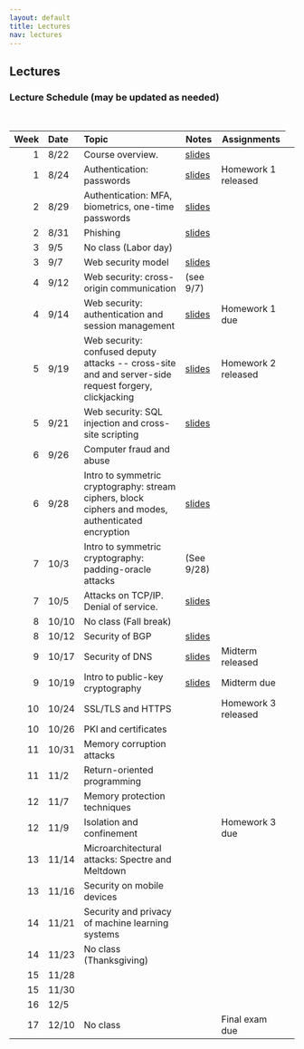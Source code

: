 ```yaml
---
layout: default
title: Lectures
nav: lectures
---
```


## Lectures

<h3 id="toc_2">Lecture Schedule (may be updated as needed)</h3>
<br>
<table>
<thead>
<tr>
<th align="right">Week</th>
<th align="left">Date</th>
<th align="left">Topic</th>
<th>Notes</th>
<th>Assignments</th>
</tr>
</thead>
<tbody>
  
<tr>
<td align="right">1</td>
<td align="left">8/22</td>
<td align="left">Course overview.</td>
<td><a href="{{ site.url }}/lectures/intro.pdf">slides</a></td>
<td></td>
<td></td>
</tr>

<tr>
<td align="right">1</td>
<td align="left">8/24</td>
<td align="left">Authentication: passwords</td>
<td><a href="{{ site.url }}/lectures/auth.pdf">slides</a></td>
<td>Homework 1 released</td>
</tr>

<tr>
<td align="right">2</td>
<td align="left">8/29</td>
<td align="left">Authentication: MFA, biometrics, one-time passwords</td>
<td><a href="{{ site.url }}/lectures/biometrics.pdf">slides</a></td>
<td></td>
</tr>
  
<tr>
<td align="right">2</td>
<td align="left">8/31</td>
<td align="left">Phishing</td>
<td><a href="{{ site.url }}/lectures/phishing.pdf">slides</a></td>
<td></td>
</tr>
  
<tr>
<td align="right">3</td>
<td align="left">9/5</td>
<td align="left">No class (Labor day)</td>
<td></td>
<td></td>
<td></td>
</tr>
  
<tr>
<td align="right">3</td>
<td align="left">9/7</td>
<td align="left">Web security model</td>
<td><a href="{{ site.url }}/lectures/websecmodel.pdf">slides</a></td>
<td></td>
</tr>
  
<tr>
<td align="right">4</td>
<td align="left">9/12</td>
<td align="left">Web security: cross-origin communication</td>
<td>(see 9/7)</td>
<td></td>
</tr>
  
 <tr>
<td align="right">4</td>
<td align="left">9/14</td>
<td align="left">Web security: authentication and session management</td>
<td><a href="{{ site.url }}/lectures/webauth.pdf">slides</a></td>
<td>Homework 1 due</td>
</tr>
  
<tr>
<td align="right">5</td>
<td align="left">9/19</td>
<td align="left">Web security: confused deputy attacks -- cross-site and and server-side request forgery, clickjacking</td>
<td><a href="{{ site.url }}/lectures/webdeputy.pdf">slides</a></td>
<td>Homework 2 released</td>
</tr>
  
<tr>
<td align="right">5</td>
<td align="left">9/21</td>
<td align="left">Web security: SQL injection and cross-site scripting</td>
<td><a href="{{ site.url }}/lectures/webapps.pdf">slides</a></td>
<td></td>
</tr>
  
<tr>
<td align="right">6</td>
<td align="left">9/26</td>
<td>Computer fraud and abuse</td>
<td></td>
<td></td>
</tr>
  
<tr>
<td align="right">6</td>
<td align="left">9/28</td>
<td>Intro to symmetric cryptography: stream ciphers, block ciphers and modes, authenticated encryption</td>
<td><a href="{{ site.url }}/lectures/cryptsym.pdf">slides</a></td>
<td></td>
</tr>
  
<tr>
<td align="right">7</td>
<td align="left">10/3</td>
<td>Intro to symmetric cryptography: padding-oracle attacks</td>
<td>(See 9/28)</td>
<td></td>
</tr>
  
<tr>
<td align="right">7</td>
<td align="left">10/5</td>
<td>Attacks on TCP/IP. Denial of service.</td>
<td><a href="{{ site.url }}/lectures/netattacks.pdf">slides</a></td>
<td></td>
</tr>
  
<tr>
<td align="right">8</td>
<td align="left">10/10</td>
<td align="left">No class (Fall break)</td>
<td></td>
<td></td>
</tr>
  
<tr>
<td align="right">8</td>
<td align="left">10/12</td>
<td>Security of BGP</td>
<td><a href="{{ site.url }}/lectures/bgp.pdf">slides</a></td>
<td></td>
</tr>
  
<tr>
<td align="right">9</td>
<td align="left">10/17</td>
<td>Security of DNS</td>
<td><a href="{{ site.url }}/lectures/dns.pdf">slides</a></td>
<td>Midterm released</td>
</tr>
  
<tr>
<td align="right">9</td>
<td align="left">10/19</td>
<td>Intro to public-key cryptography</td>
<td><a href="{{ site.url }}/lectures/cryptpub.pdf">slides</a></td>
<td>Midterm due</td>
</tr>
  
<tr>
<td align="right">10</td>
<td align="left">10/24</td>
<td>SSL/TLS and HTTPS</td>
<td></td>
<td>Homework 3 released</td>
</tr>
  
<tr>
<td align="right">10</td>
<td align="left">10/26</td>
<td>PKI and certificates</td>
<td></td>
<td></td>
</tr>
  
<tr>
<td align="right">11</td>
<td align="left">10/31</td>
<td>Memory corruption attacks</td>
<td></td>
<td></td>
</tr>
  
<tr>
<td align="right">11</td>
<td align="left">11/2</td>
<td>Return-oriented programming</td>
<td></td>
<td></td>
</tr>
  
<tr>
<td align="right">12</td>
<td align="left">11/7</td>
<td>Memory protection techniques</td>
<td></td>
<td></td>
</tr>
  
<tr>
<td align="right">12</td>
<td align="left">11/9</td>
<td>Isolation and confinement</td>
<td></td>
<td>Homework 3 due</td>
</tr>
  
<tr>
<td align="right">13</td>
<td align="left">11/14</td>
<td>Microarchitectural attacks: Spectre and Meltdown</td>
<td></td>
<td></td>
</tr>
  
<tr>
<td align="right">13</td>
<td align="left">11/16</td>
<td>Security on mobile devices</td>
<td></td>
<td></td>
</tr>
  
<tr>
<td align="right">14</td>
<td align="left">11/21</td>
<td>Security and privacy of machine learning systems</td>
<td></td>
<td></td>
</tr>
  
<tr>
<td align="right">14</td>
<td align="left">11/23</td>
<td>No class (Thanksgiving)</td>
<td></td>
<td></td>
</tr>
  
<tr>
<td align="right">15</td>
<td align="left">11/28</td>
<td></td>
<td></td>
<td></td>
</tr>

<tr>
<td align="right">15</td>
<td align="left">11/30</td>
<td></td>
<td></td>
<td></td>
</tr>

<tr>
<td align="right">16</td>
<td align="left">12/5</td>
<td></td>
<td></td>
<td></td>
</tr>

<tr>
<td align="right">17</td>
<td align="left">12/10</td>
<td>No class</td>
<td></td>
<td>Final exam due</td>
</tr>

</tbody>
</table>
